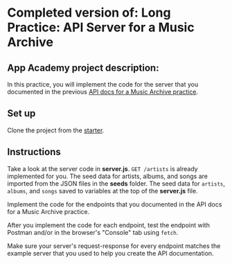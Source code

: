 # Completed version of: Long Practice: API Server for a Music Archive

## App Academy project description:

In this practice, you will implement the code for the server that you documented
in the previous [API docs for a Music Archive practice].

## Set up

Clone the project from the [starter].

## Instructions

Take a look at the server code in __server.js__. `GET /artists` is already
implemented for you. The seed data for artists, albums, and songs are imported
from the JSON files in the __seeds__ folder. The seed data for `artists`,
`albums`, and `songs` saved to variables at the top of the __server.js__ file.

Implement the code for the endpoints that you documented in the API docs for a
Music Archive practice.

After you implement the code for each endpoint, test the endpoint with Postman
and/or in the browser's "Console" tab using `fetch`.

Make sure your server's request-response for every endpoint matches the example
server that you used to help you create the API documentation.

[starter]: https://github.com/appacademy/practice-for-week-08-music-archive-server-long-practice
[API docs for a Music Archive practice]: https://github.com/appacademy/practice-for-week-08-music-archive-docs-long-practice

